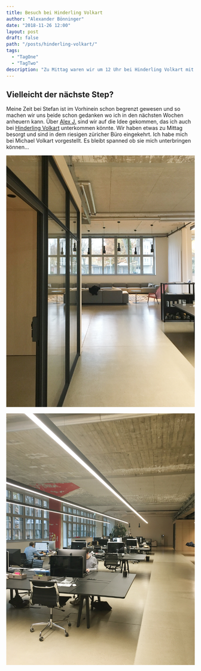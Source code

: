 ```yaml
---
title: Besuch bei Hinderling Volkart
author: "Alexander Bönninger"
date: "2018-11-26 12:00"
layout: post
draft: false
path: "/posts/hinderling-volkart/"
tags:
  - "TagOne"
  - "TagTwo"
description: "Zu Mittag waren wir um 12 Uhr bei Hinderling Volkart mit Alex Jenter"
---
```



## Vielleicht der nächste Step?
Meine Zeit bei Stefan ist im Vorhinein schon begrenzt gewesen und so machen wir uns beide schon gedanken wo ich in den nächsten Wochen anheuern kann. Über [Alex J.](https://www.hinderlingvolkart.com/team/detail/Alex) sind wir auf die Idee gekommen, das ich auch bei [Hinderling Volkart](https://www.hinderlingvolkart.com) unterkommen könnte. Wir haben etwas zu Mittag besorgt und sind in dem riesigen züricher Büro eingekehrt. Ich habe mich bei Michael Volkart vorgestellt. Es bleibt spanned ob sie mich unterbringen können...

![Sofa](./img/hinderlingvolkart_1.jpg)

![Arbeitsplätze](./img/hinderlingvolkart_2.jpg)
